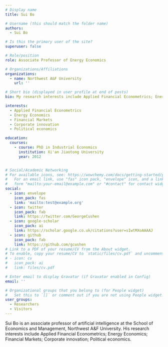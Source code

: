 ```yaml
---
# Display name
title: Sui Bo

# Username (this should match the folder name)
authors:
  - Sui Bo

# Is this the primary user of the site?
superuser: false

# Role/position
role: Associate Professor of Energy Economics

# Organizations/Affiliations
organizations:
  - name: Northwest A&F University
    url: ''

# Short bio (displayed in user profile at end of posts)
bio: My research interests include Applied Financial Econometrics; Energy Economics; Financial Markets; Corporate innovation; Political economics.

interests:
  - Applied Financial Econometrics
  - Energy Economics
  - Financial Markets
  - Corporate innovation
  - Political economics

education:
  courses:
    - course: PhD in Industrial Economics
      institution: Xi'an Jiaotong University
      year: 2012


# Social/Academic Networking
# For available icons, see: https://wowchemy.com/docs/getting-started/page-builder/#icons
#   For an email link, use "fas" icon pack, "envelope" icon, and a link in the
#   form "mailto:your-email@example.com" or "#contact" for contact widget.
social:
  - icon: envelope
    icon_pack: fas
    link: 'mailto:test@example.org'
  - icon: twitter
    icon_pack: fab
    link: https://twitter.com/GeorgeCushen
  - icon: google-scholar
    icon_pack: ai
    link: https://scholar.google.co.uk/citations?user=sIwtMXoAAAAJ
  - icon: github
    icon_pack: fab
    link: https://github.com/gcushen
# Link to a PDF of your resume/CV from the About widget.
# To enable, copy your resume/CV to `static/files/cv.pdf` and uncomment the lines below.
# - icon: cv
#   icon_pack: ai
#   link: files/cv.pdf

# Enter email to display Gravatar (if Gravatar enabled in Config)
email: ''

# Organizational groups that you belong to (for People widget)
#   Set this to `[]` or comment out if you are not using People widget.
user_groups:
  - Researchers
  - Visitors
---
```


Sui Bo is an associate professor of artificial intelligence at the School of Economics and Management, Northwest A&F University. His research interests include Applied Financial Econometrics; Energy Economics; Financial Markets; Corporate innovation; Political economics.


